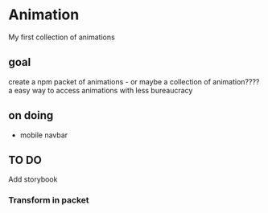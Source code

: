 # Animation

My first collection of animations

## goal

create a npm packet of animations - or maybe a collection of animation????
a easy way to access animations with less bureaucracy


## on doing

- mobile navbar
## TO DO

Add storybook

### Transform in packet